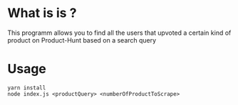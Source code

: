 # What is is ?

This programm allows you to find all the users that upvoted a certain kind of product on Product-Hunt based on a search query

# Usage


```
yarn install
node index.js <productQuery> <numberOfProductToScrape>
```
